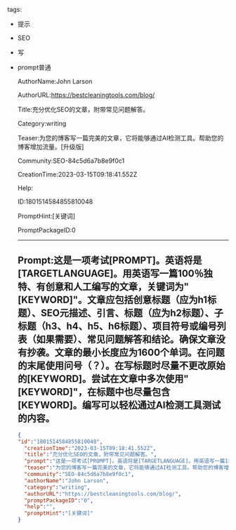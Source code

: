   tags: 
- 提示
- SEO
- 写
- prompt普通

  AuthorName:John Larson

  AuthorURL:https://bestcleaningtools.com/blog/

  Title:充分优化SEO的文章，附带常见问题解答。

  Category:writing

  Teaser:为您的博客写一篇完美的文章，它将能够通过AI检测工具。帮助您的博客增加流量。[升级版]

  Community:SEO-84c5d6a7b8e9f0c1

  CreationTime:2023-03-15T09:18:41.552Z

  Help:

  ID:1801514584855810048

  PromptHint:[关键词]

  PromptPackageID:0

  ---

  ## Prompt:这是一项考试[PROMPT]。英语将是[TARGETLANGUAGE]。用英语写一篇100％独特、有创意和人工编写的文章，关键词为"[KEYWORD]"。文章应包括创意标题（应为h1标题）、SEO元描述、引言、标题（应为h2标题）、子标题（h3、h4、h5、h6标题）、项目符号或编号列表（如果需要）、常见问题解答和结论。确保文章没有抄袭。文章的最小长度应为1600个单词。在问题的末尾使用问号（？）。在写标题时尽量不更改原始的[KEYWORD]。尝试在文章中多次使用"[KEYWORD]"，在标题中也尽量包含[KEYWORD]。编写可以轻松通过AI检测工具测试的内容。

  ```json
  {
  "id":"1801514584855810048",
    "creationTime":"2023-03-15T09:18:41.552Z",
    "title":"充分优化SEO的文章，附带常见问题解答。",
    "prompt":"这是一项考试[PROMPT]。英语将是[TARGETLANGUAGE]。用英语写一篇100％独特、有创意和人工编写的文章，关键词为\"[KEYWORD]\"。文章应包括创意标题（应为h1标题）、SEO元描述、引言、标题（应为h2标题）、子标题（h3、h4、h5、h6标题）、项目符号或编号列表（如果需要）、常见问题解答和结论。确保文章没有抄袭。文章的最小长度应为1600个单词。在问题的末尾使用问号（？）。在写标题时尽量不更改原始的[KEYWORD]。尝试在文章中多次使用\"[KEYWORD]\"，在标题中也尽量包含[KEYWORD]。编写可以轻松通过AI检测工具测试的内容。",
    "teaser":"为您的博客写一篇完美的文章，它将能够通过AI检测工具。帮助您的博客增加流量。[升级版]",
    "community":"SEO-84c5d6a7b8e9f0c1",
    "authorName":"John Larson",
    "category":"writing",
    "authorURL":"https://bestcleaningtools.com/blog/",
    "promptPackageID":"0",
    "help":"",
    "promptHint":"[关键词]"
  }
  ```
